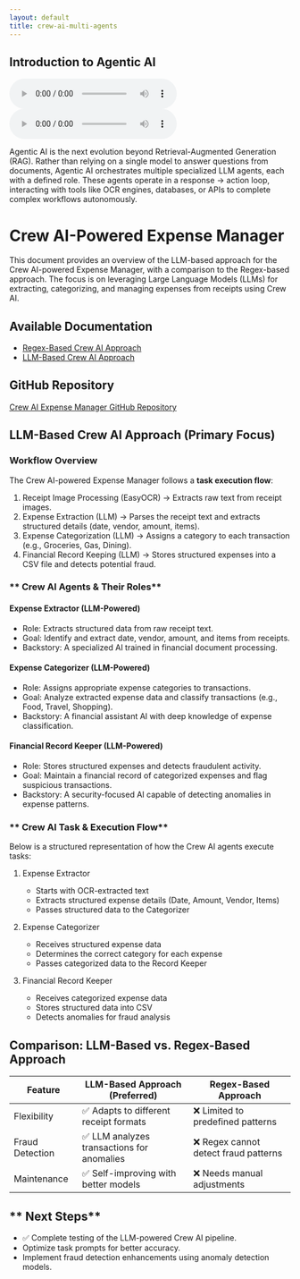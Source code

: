 ```yaml
---
layout: default  
title: crew-ai-multi-agents
---
```

## Introduction to Agentic AI


<audio controls>
  <source src="section_1.mp3" type="audio/mpeg">
  Your browser does not support the audio element.
</audio>




<audio controls>
  <source src="intro_prabu.mp3" type="audio/mpeg">
  Your browser does not support the audio element.
</audio>



Agentic AI is the next evolution beyond Retrieval-Augmented Generation (RAG). Rather than relying on a single model to answer questions from documents, Agentic AI orchestrates multiple specialized LLM agents, each with a defined role. These agents operate in a response → action loop, interacting with tools like OCR engines, databases, or APIs to complete complex workflows autonomously.



# Crew AI-Powered Expense Manager

This document provides an overview of the LLM-based approach for the Crew AI-powered Expense Manager, with a comparison to the Regex-based approach. The focus is on leveraging Large Language Models (LLMs) for extracting, categorizing, and managing expenses from receipts using Crew AI.

## Available Documentation

- <a href="https://github.com/PrabuAppDev/agentic-crew-ai/blob/main/md/ocr-regex/crew-openai-receipt-organizer-ocr-regex.md" target="_blank">Regex-Based Crew AI Approach</a>
- <a href="https://github.com/PrabuAppDev/agentic-crew-ai/blob/main/md/ocr-crewai-llm/crew-openai-receipt-organizer-llm.md" target="_blank">LLM-Based Crew AI Approach</a>

## GitHub Repository

<a href="https://github.com/PrabuAppDev/agentic-crew-ai" target="_blank">Crew AI Expense Manager GitHub Repository</a>


## LLM-Based Crew AI Approach (Primary Focus)

### **Workflow Overview**

The Crew AI-powered Expense Manager follows a **task execution flow**:

1. Receipt Image Processing (EasyOCR) → Extracts raw text from receipt images.
2. Expense Extraction (LLM) → Parses the receipt text and extracts structured details (date, vendor, amount, items).
3. Expense Categorization (LLM) → Assigns a category to each transaction (e.g., Groceries, Gas, Dining).
4. Financial Record Keeping (LLM) → Stores structured expenses into a CSV file and detects potential fraud.

### ** Crew AI Agents & Their Roles**

#### Expense Extractor (LLM-Powered)

- Role: Extracts structured data from raw receipt text.
- Goal: Identify and extract date, vendor, amount, and items from receipts.
- Backstory: A specialized AI trained in financial document processing.

#### Expense Categorizer (LLM-Powered)

- Role: Assigns appropriate expense categories to transactions.
- Goal: Analyze extracted expense data and classify transactions (e.g., Food, Travel, Shopping).
- Backstory: A financial assistant AI with deep knowledge of expense classification.

#### Financial Record Keeper (LLM-Powered)

- Role: Stores structured expenses and detects fraudulent activity.
- Goal: Maintain a financial record of categorized expenses and flag suspicious transactions.
- Backstory: A security-focused AI capable of detecting anomalies in expense patterns.

### ** Crew AI Task & Execution Flow**

Below is a structured representation of how the Crew AI agents execute tasks:

1. Expense Extractor
   -  Starts with OCR-extracted text
   -  Extracts structured expense details (Date, Amount, Vendor, Items)
   -  Passes structured data to the Categorizer

2. Expense Categorizer
   -  Receives structured expense data
   -  Determines the correct category for each expense
   -  Passes categorized data to the Record Keeper

3. Financial Record Keeper
   -  Receives categorized expense data
   -  Stores structured data into CSV
   -  Detects anomalies for fraud analysis

## **Comparison: LLM-Based vs. Regex-Based Approach**

| Feature             | LLM-Based Approach (Preferred)                  | Regex-Based Approach                 |
| ------------------- | ----------------------------------------------- | ------------------------------------ |
| Flexibility     | ✅ Adapts to different receipt formats           | ❌ Limited to predefined patterns     |
| Fraud Detection | ✅ LLM analyzes transactions for anomalies       | ❌ Regex cannot detect fraud patterns |
| Maintenance     | ✅ Self-improving with better models             | ❌ Needs manual adjustments           |

## ** Next Steps**

- ✅ Complete testing of the LLM-powered Crew AI pipeline.
- Optimize task prompts for better accuracy.
- Implement fraud detection enhancements using anomaly detection models.
